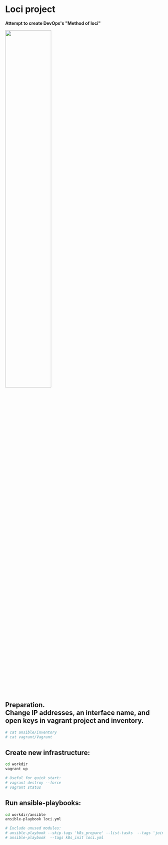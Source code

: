 # Loci project
**Attempt to create DevOps's "Method of loci"**
<div>
<img src="https://miro.medium.com/max/2048/1*C0_rTw0xLJgQ_dEMGuJW2A.jpeg" width=54%>
</div>

## Preparation.<br/>Change IP addresses, an interface name, and open keys in vagrant project and inventory.

```bash
# cat ansible/inventory
# cat vagrant/Vagrant
```

## Create new infrastructure:
```bash
cd workdir
vagrant up

# Useful for quick start:
# vagrant destroy --force
# vagrant status
```
## Run ansible-playbooks:
```bash
cd workdir/ansible
ansible-playbook loci.yml

# Exclude unused modules:
# ansible-playbook --skip-tags 'k8s_prepare' --list-tasks  --tags 'join_nodes' loci.yml
# ansible-playbook  --tags k8s_init loci.yml
```

